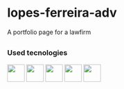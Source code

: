 # lopes-ferreira-adv
A portfolio page for a lawfirm

##
    
<div>
  <h3>Used tecnologies</h3>
  <img width=40 src="https://cdn.jsdelivr.net/gh/devicons/devicon/icons/html5/html5-original.svg" />
  <img width=40 src="https://cdn.jsdelivr.net/gh/devicons/devicon/icons/css3/css3-original.svg" />
  <img width=40 src="https://cdn.jsdelivr.net/gh/devicons/devicon/icons/sass/sass-original.svg" />
  <img width=40 src="https://cdn.jsdelivr.net/gh/devicons/devicon/icons/javascript/javascript-original.svg" />
  <img width=40 src="https://cdn.jsdelivr.net/gh/devicons/devicon/icons/react/react-original.svg" />
<div>
